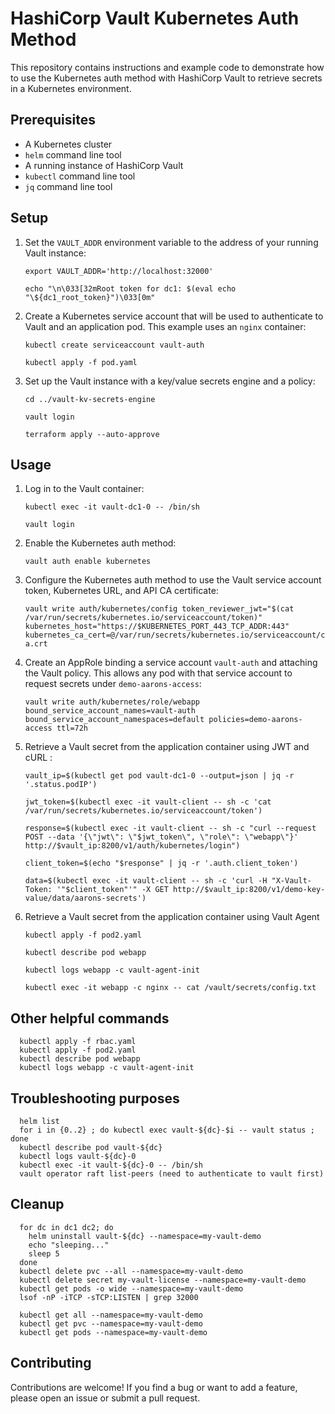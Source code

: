 # HashiCorp Vault Kubernetes Auth Method

This repository contains instructions and example code to demonstrate how to use the Kubernetes auth method with HashiCorp Vault to retrieve secrets in a Kubernetes environment.

## Prerequisites

- A Kubernetes cluster
- `helm` command line tool
- A running instance of HashiCorp Vault
- `kubectl` command line tool
- `jq` command line tool

## Setup

1. Set the `VAULT_ADDR` environment variable to the address of your running Vault instance:

    ```export VAULT_ADDR='http://localhost:32000'```

    ```echo "\n\033[32mRoot token for dc1: $(eval echo "\${dc1_root_token}")\033[0m"```

2. Create a Kubernetes service account that will be used to authenticate to Vault and an application pod. This example uses an `nginx` container:

    ```kubectl create serviceaccount vault-auth```

    ```kubectl apply -f pod.yaml```


3. Set up the Vault instance with a key/value secrets engine and a policy:

    ```cd ../vault-kv-secrets-engine```

    ```vault login```

    ```terraform apply --auto-approve```


## Usage

1. Log in to the Vault container:

    ```kubectl exec -it vault-dc1-0 -- /bin/sh```

    ```vault login```

2. Enable the Kubernetes auth method:

    ```vault auth enable kubernetes```

3. Configure the Kubernetes auth method to use the Vault service account token, Kubernetes URL, and API CA certificate:

    ```vault write auth/kubernetes/config token_reviewer_jwt="$(cat /var/run/secrets/kubernetes.io/serviceaccount/token)" kubernetes_host="https://$KUBERNETES_PORT_443_TCP_ADDR:443" kubernetes_ca_cert=@/var/run/secrets/kubernetes.io/serviceaccount/ca.crt```

4. Create an AppRole binding a service account `vault-auth` and attaching the Vault policy. This allows any pod with that service account to request secrets under `demo-aarons-access`:

    ```vault write auth/kubernetes/role/webapp bound_service_account_names=vault-auth bound_service_account_namespaces=default policies=demo-aarons-access ttl=72h```

5. Retrieve a Vault secret from the application container using JWT and cURL :

     ```vault_ip=$(kubectl get pod vault-dc1-0 --output=json | jq -r '.status.podIP')```

     ```jwt_token=$(kubectl exec -it vault-client -- sh -c 'cat /var/run/secrets/kubernetes.io/serviceaccount/token')```

     ```response=$(kubectl exec -it vault-client -- sh -c "curl --request POST --data '{\"jwt\": \"$jwt_token\", \"role\": \"webapp\"}' http://$vault_ip:8200/v1/auth/kubernetes/login")```

     ```client_token=$(echo "$response" | jq -r '.auth.client_token')```

     ```data=$(kubectl exec -it vault-client -- sh -c 'curl -H "X-Vault-Token: '"$client_token"'" -X GET http://$vault_ip:8200/v1/demo-key-value/data/aarons-secrets')```

6. Retrieve a Vault secret from the application container using Vault Agent

     ```kubectl apply -f pod2.yaml```

     ```kubectl describe pod webapp```

     ```kubectl logs webapp -c vault-agent-init```
     
     ```kubectl exec -it webapp -c nginx -- cat /vault/secrets/config.txt```


## Other helpful commands
```
  kubectl apply -f rbac.yaml
  kubectl apply -f pod2.yaml
  kubectl describe pod webapp
  kubectl logs webapp -c vault-agent-init
```

## Troubleshooting purposes
```
  helm list
  for i in {0..2} ; do kubectl exec vault-${dc}-$i -- vault status ; done
  kubectl describe pod vault-${dc}
  kubectl logs vault-${dc}-0
  kubectl exec -it vault-${dc}-0 -- /bin/sh
  vault operator raft list-peers (need to authenticate to vault first)  
```

## Cleanup

```
  for dc in dc1 dc2; do
    helm uninstall vault-${dc} --namespace=my-vault-demo
    echo "sleeping..."
    sleep 5
  done
  kubectl delete pvc --all --namespace=my-vault-demo
  kubectl delete secret my-vault-license --namespace=my-vault-demo
  kubectl get pods -o wide --namespace=my-vault-demo
  lsof -nP -iTCP -sTCP:LISTEN | grep 32000

  kubectl get all --namespace=my-vault-demo
  kubectl get pvc --namespace=my-vault-demo
  kubectl get pods --namespace=my-vault-demo

```

## Contributing

Contributions are welcome! If you find a bug or want to add a feature, please open an issue or submit a pull request.